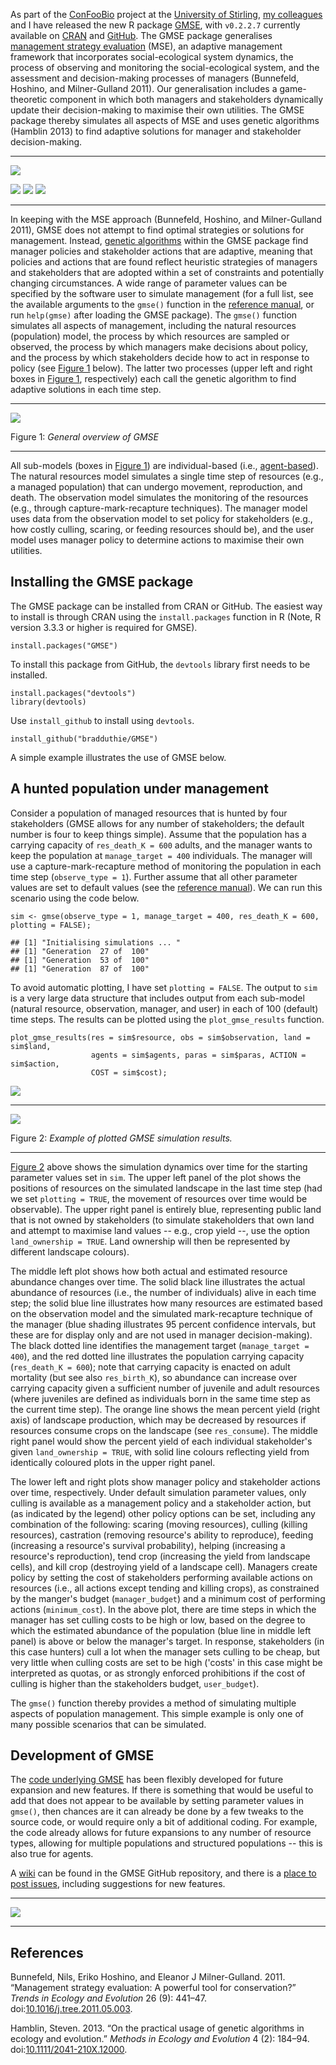 As part of the [ConFooBio](https://sti-cs.org/confoobio/) project at the
[University of Stirling](http://www.stir.ac.uk/), [my
colleagues](https://sti-cs.org/contributors-2/) and I have released the
new R package [GMSE](https://bradduthie.github.io/gmse/), with
`v0.2.2.7` currently available on
[CRAN](https://CRAN.R-project.org/package=GMSE) and
[GitHub](https://github.com/bradduthie/gmse). The GMSE package
generalises [management strategy
evaluation](http://www.sciencedirect.com/science/article/pii/S0169534711001339)
(MSE), an adaptive management framework that incorporates
social-ecological system dynamics, the process of observing and
monitoring the social-ecological system, and the assessment and
decision-making processes of managers (Bunnefeld, Hoshino, and
Milner-Gulland 2011). Our generalisation includes a game-theoretic
component in which both managers and stakeholders dynamically update
their decision-making to maximise their own utilities. The GMSE package
thereby simulates all aspects of MSE and uses genetic algorithms
(Hamblin 2013) to find adaptive solutions for manager and stakeholder
decision-making.

------------------------------------------------------------------------

![](https://raw.githubusercontent.com/bradduthie/blog/10a5b6b1f6969050084e6806156272c24bc3340f/figures/GMSE_logo_name.png)

[![](http://www.r-pkg.org/badges/version/GMSE?color=yellowgreen)](https://cran.r-project.org/package=GMSE)
[![](http://cranlogs.r-pkg.org/badges/grand-total/GMSE?color=yellowgreen)](http://cranlogs.r-pkg.org/badges/grand-total/GMSE)
[![](http://cranlogs.r-pkg.org/badges/last-month/GMSE?color=yellowgreen)](http://cranlogs.r-pkg.org/badges/last-month/GMSE)

------------------------------------------------------------------------

In keeping with the MSE approach (Bunnefeld, Hoshino, and Milner-Gulland
2011), GMSE does not attempt to find optimal strategies or solutions for
management. Instead, [genetic
algorithms](https://en.wikipedia.org/wiki/Genetic_algorithm) within the
GMSE package find manager policies and stakeholder actions that are
adaptive, meaning that policies and actions that are found reflect
heuristic strategies of managers and stakeholders that are adopted
within a set of constraints and potentially changing circumstances. A
wide range of parameter values can be specified by the software user to
simulate management (for a full list, see the available arguments to the
`gmse()` function in the [reference
manual](https://cran.r-project.org/web/packages/GMSE/GMSE.pdf), or run
`help(gmse)` after loading the GMSE package). The `gmse()` function
simulates all aspects of management, including the natural resources
(population) model, the process by which resources are sampled or
observed, the process by which managers make decisions about policy, and
the process by which stakeholders decide how to act in response to
policy (see [Figure 1](#fig1) below). The latter two processes (upper
left and right boxes in [Figure 1](#fig1), respectively) each call the
genetic algorithm to find adaptive solutions in each time step.

------------------------------------------------------------------------

![](https://raw.githubusercontent.com/bradduthie/blog/8ad0dc531a4ae38c7c81f60634789099058c5161/figures/gmse_overview_simple.png)

<a name="fig1">Figure 1:</a> *General overview of GMSE*

------------------------------------------------------------------------

All sub-models (boxes in [Figure 1](#fig1)) are individual-based (i.e.,
[agent-based](https://en.wikipedia.org/wiki/Agent-based_model)). The
natural resources model simulates a single time step of resources (e.g.,
a managed population) that can undergo movement, reproduction, and
death. The observation model simulates the monitoring of the resources
(e.g., through capture-mark-recapture techniques). The manager model
uses data from the observation model to set policy for stakeholders
(e.g., how costly culling, scaring, or feeding resources should be), and
the user model uses manager policy to determine actions to maximise
their own utilities.

Installing the GMSE package
---------------------------

The GMSE package can be installed from CRAN or GitHub. The easiest way
to install is through CRAN using the `install.packages` function in R
(Note, R version 3.3.3 or higher is required for GMSE).

    install.packages("GMSE")

To install this package from GitHub, the `devtools` library first needs
to be installed.

    install.packages("devtools")
    library(devtools)

Use `install_github` to install using `devtools`.

    install_github("bradduthie/GMSE")

A simple example illustrates the use of GMSE below.

A hunted population under management
------------------------------------

Consider a population of managed resources that is hunted by four
stakeholders (GMSE allows for any number of stakeholders; the default
number is four to keep things simple). Assume that the population has a
carrying capacity of `res_death_K = 600` adults, and the manager wants
to keep the population at `manage_target = 400` individuals. The manager
will use a capture-mark-recapture method of monitoring the population in
each time step (`observe_type = 1`). Further assume that all other
parameter values are set to default values (see the [reference
manual](https://cran.r-project.org/web/packages/GMSE/GMSE.pdf)). We can
run this scenario using the code below.

    sim <- gmse(observe_type = 1, manage_target = 400, res_death_K = 600, plotting = FALSE);

    ## [1] "Initialising simulations ... "
    ## [1] "Generation  27 of  100"
    ## [1] "Generation  53 of  100"
    ## [1] "Generation  87 of  100"

To avoid automatic plotting, I have set `plotting = FALSE`. The output
to `sim` is a very large data structure that includes output from each
sub-model (natural resource, observation, manager, and user) in each of
100 (default) time steps. The results can be plotted using the
`plot_gmse_results` function.

    plot_gmse_results(res = sim$resource, obs = sim$observation, land = sim$land, 
                      agents = sim$agents, paras = sim$paras, ACTION = sim$action, 
                      COST = sim$cost);

![](2017-07-03-generalised-management-strategy-evaluation_files/figure-markdown_strict/unnamed-chunk-3-1.png)

------------------------------------------------------------------------

![](https://raw.githubusercontent.com/bradduthie/blog/8ad0dc531a4ae38c7c81f60634789099058c5161/figures/gmse_eg_1.png)

<a name="fig2">Figure 2:</a> *Example of plotted GMSE simulation
results.*

------------------------------------------------------------------------

[Figure 2](#fig2) above shows the simulation dynamics over time for the
starting parameter values set in `sim`. The upper left panel of the plot
shows the positions of resources on the simulated landscape in the last
time step (had we set `plotting = TRUE`, the movement of resources over
time would be observable). The upper right panel is entirely blue,
representing public land that is not owned by stakeholders (to simulate
stakeholders that own land and attempt to maximise land values -- e.g.,
crop yield --, use the option `land_ownership = TRUE`. Land ownership
will then be represented by different landscape colours).

The middle left plot shows how both actual and estimated resource
abundance changes over time. The solid black line illustrates the actual
abundance of resources (i.e., the number of individuals) alive in each
time step; the solid blue line illustrates how many resources are
estimated based on the observation model and the simulated
mark-recapture technique of the manager (blue shading illustrates 95
percent confidence intervals, but these are for display only and are not
used in manager decision-making). The black dotted line identifies the
management target (`manage_target = 400`), and the red dotted line
illustrates the population carrying capacity (`res_death_K = 600`); note
that carrying capacity is enacted on adult mortality (but see also
`res_birth_K`), so abundance can increase over carrying capacity given a
sufficient number of juvenile and adult resources (where juveniles are
defined as individuals born in the same time step as the current time
step). The orange line shows the mean percent yield (right axis) of
landscape production, which may be decreased by resources if resources
consume crops on the landscape (see `res_consume`). The middle right
panel would show the percent yield of each individual stakeholder's
given `land_ownership = TRUE`, with solid line colours reflecting yield
from identically coloured plots in the upper right panel.

The lower left and right plots show manager policy and stakeholder
actions over time, respectively. Under default simulation parameter
values, only culling is available as a management policy and a
stakeholder action, but (as indicated by the legend) other policy
options can be set, including any combination of the following: scaring
(moving resources), culling (killing resources), castration (removing
resource's ability to reproduce), feeding (increasing a resource's
survival probability), helping (increasing a resource's reproduction),
tend crop (increasing the yield from landscape cells), and kill crop
(destroying yield of a landscape cell). Managers create policy by
setting the cost of stakeholders performing available actions on
resources (i.e., all actions except tending and killing crops), as
constrained by the manger's budget (`manager_budget`) and a minimum cost
of performing actions (`minimum_cost`). In the above plot, there are
time steps in which the manager has set culling costs to be high or low,
based on the degree to which the estimated abundance of the population
(blue line in middle left panel) is above or below the manager's target.
In response, stakeholders (in this case hunters) cull a lot when the
manager sets culling to be cheap, but very little when culling costs are
set to be high ('costs' in this case might be interpreted as quotas, or
as strongly enforced prohibitions if the cost of culling is higher than
the stakeholders budget, `user_budget`).

The `gmse()` function thereby provides a method of simulating multiple
aspects of population management. This simple example is only one of
many possible scenarios that can be simulated.

Development of GMSE
-------------------

The [code underlying GMSE](https://github.com/bradduthie/gmse) has been
flexibly developed for future expansion and new features. If there is
something that would be useful to add that does not appear to be
available by setting parameter values in `gmse()`, then chances are it
can already be done by a few tweaks to the source code, or would require
only a bit of additional coding. For example, the code already allows
for future expansions to any number of resource types, allowing for
multiple populations and structured populations -- this is also true for
agents.

A [wiki](https://github.com/bradduthie/gmse/wiki/GMSE-feedback) can be
found in the GMSE GitHub repository, and there is a [place to post
issues](https://github.com/bradduthie/gmse/issues), including
suggestions for new features.

------------------------------------------------------------------------

![](https://raw.githubusercontent.com/bradduthie/blog/10a5b6b1f6969050084e6806156272c24bc3340f/figures/GMSE_Logo_Goose_600.png)

------------------------------------------------------------------------

References
----------

Bunnefeld, Nils, Eriko Hoshino, and Eleanor J Milner-Gulland. 2011.
“Management strategy evaluation: A powerful tool for conservation?”
*Trends in Ecology and Evolution* 26 (9): 441–47.
doi:[10.1016/j.tree.2011.05.003](https://doi.org/10.1016/j.tree.2011.05.003).

Hamblin, Steven. 2013. “On the practical usage of genetic algorithms in
ecology and evolution.” *Methods in Ecology and Evolution* 4 (2):
184–94.
doi:[10.1111/2041-210X.12000](https://doi.org/10.1111/2041-210X.12000).
